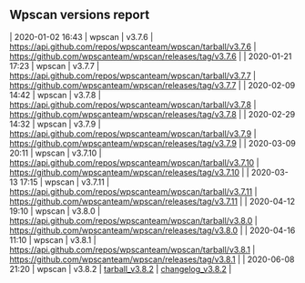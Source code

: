## Wpscan versions report

| 2020-01-02 16:43 | wpscan | v3.7.6 | https://api.github.com/repos/wpscanteam/wpscan/tarball/v3.7.6 | https://github.com/wpscanteam/wpscan/releases/tag/v3.7.6 |
| 2020-01-21 17:23 | wpscan | v3.7.7 | https://api.github.com/repos/wpscanteam/wpscan/tarball/v3.7.7 | https://github.com/wpscanteam/wpscan/releases/tag/v3.7.7 |
| 2020-02-09 14:42 | wpscan | v3.7.8 | https://api.github.com/repos/wpscanteam/wpscan/tarball/v3.7.8 | https://github.com/wpscanteam/wpscan/releases/tag/v3.7.8 |
| 2020-02-29 14:32 | wpscan | v3.7.9 | https://api.github.com/repos/wpscanteam/wpscan/tarball/v3.7.9 | https://github.com/wpscanteam/wpscan/releases/tag/v3.7.9 |
| 2020-03-09 20:11 | wpscan | v3.7.10 | https://api.github.com/repos/wpscanteam/wpscan/tarball/v3.7.10 | https://github.com/wpscanteam/wpscan/releases/tag/v3.7.10 |
| 2020-03-13 17:15 | wpscan | v3.7.11 | https://api.github.com/repos/wpscanteam/wpscan/tarball/v3.7.11 | https://github.com/wpscanteam/wpscan/releases/tag/v3.7.11 |
| 2020-04-12 19:10 | wpscan | v3.8.0 | https://api.github.com/repos/wpscanteam/wpscan/tarball/v3.8.0 | https://github.com/wpscanteam/wpscan/releases/tag/v3.8.0 |
| 2020-04-16 11:10 | wpscan | v3.8.1 | https://api.github.com/repos/wpscanteam/wpscan/tarball/v3.8.1 | https://github.com/wpscanteam/wpscan/releases/tag/v3.8.1 |
| 2020-06-08 21:20 | wpscan | v3.8.2 | [tarball_v3.8.2](https://api.github.com/repos/wpscanteam/wpscan/tarball/v3.8.2) | [changelog_v3.8.2](https://github.com/wpscanteam/wpscan/releases/tag/v3.8.2) |
